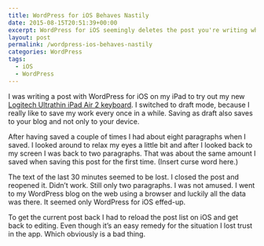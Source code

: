 ```yaml
---
title: WordPress for iOS Behaves Nastily
date: 2015-08-15T20:51:39+00:00
excerpt: WordPress for iOS seemingly deletes the post you're writing while you're writing it. But you can get it back if you're lucky.
layout: post
permalink: /wordpress-ios-behaves-nastily
categories: WordPress
tags:
  - iOS
  - WordPress
---
```

I was writing a post with WordPress for iOS on my iPad to try out my new [Logitech Ultrathin iPad Air 2 keyboard](https://www.logitech.com/en-us/product/ultrathin-keyboard-ipad). I switched to draft mode, because I really like to save my work every once in a while. Saving as draft also saves to your blog and not only to your device.

After having saved a couple of times I had about eight paragraphs when I saved. I looked around to relax my eyes a little bit and after I looked back to my screen I was back to two paragraphs. That was about the same amount I saved when saving this post for the first time. (Insert curse word here.)

The text of the last 30 minutes seemed to be lost. I closed the post and reopened it. Didn’t work. Still only two paragraphs. I was not amused. I went to my WordPress blog on the web using a browser and luckily all the data was there. It seemed only WordPress for iOS effed-up.

To get the current post back I had to reload the post list on iOS and get back to editing. Even though it’s an easy remedy for the situation I lost trust in the app. Which obviously is a bad thing.